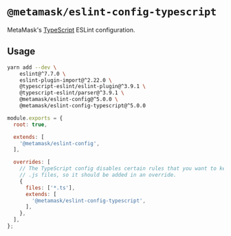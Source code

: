 # `@metamask/eslint-config-typescript`

MetaMask's [TypeScript](https://www.typescriptlang.org) ESLint configuration.

## Usage

```bash
yarn add --dev \
    eslint@^7.7.0 \
    eslint-plugin-import@^2.22.0 \
    @typescript-eslint/eslint-plugin@^3.9.1 \
    @typescript-eslint/parser@^3.9.1 \
    @metamask/eslint-config@^5.0.0 \
    @metamask/eslint-config-typescript@^5.0.0
```

```js
module.exports = {
  root: true,

  extends: [
    '@metamask/eslint-config',
  ],

  overrides: [
    // The TypeScript config disables certain rules that you want to keep for
    // .js files, so it should be added in an override.
    {
      files: ['*.ts'],
      extends: [
        '@metamask/eslint-config-typescript',
      ],
    },
  ],
};
```
